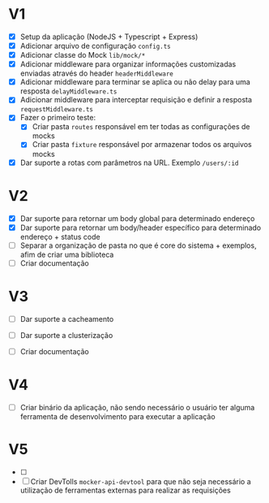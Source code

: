 # V1
- [x] Setup da aplicação (NodeJS + Typescript + Express)
- [x] Adicionar arquivo de configuração `config.ts`  
- [x] Adicionar classe do Mock `lib/mock/*`
- [x] Adicionar middleware para organizar informações customizadas enviadas através do header `headerMiddleware`
- [x] Adicionar middleware para terminar se aplica ou não delay para uma resposta `delayMiddleware.ts`
- [x] Adicionar middleware para interceptar requisição e definir a resposta `requestMiddleware.ts`
- [x] Fazer o primeiro teste:
  - [x] Criar pasta `routes` responsável em ter todas as configurações de mocks
  - [x] Criar pasta `fixture` responsável por armazenar todos os arquivos mocks
- [x] Dar suporte a rotas com parâmetros na URL. Exemplo `/users/:id`

# V2
- [x] Dar suporte para retornar um body global para determinado endereço
- [x] Dar suporte para retornar um body/header específico para determinado endereço + status code
- [ ] Separar a organização de pasta no que é core do sistema + exemplos, afim de criar uma biblioteca
- [ ] Criar documentação

# V3
- [ ] Dar suporte a cacheamento
- [ ] Dar suporte a clusterização
- [ ] Criar documentação


# V4
- [ ] Criar binário da aplicação, não sendo necessário o usuário ter alguma ferramenta de desenvolvimento para executar a aplicação

# V5
- [ ]
- [ ] Criar DevTolls `mocker-api-devtool` para que não seja necessário a utilização de ferramentas externas para realizar as requisições